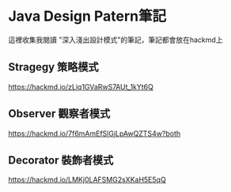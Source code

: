 # Java Design Patern筆記

這裡收集我閱讀 "深入淺出設計模式"的筆記，筆記都會放在hackmd上

## Stragegy 策略模式

https://hackmd.io/zLiq1GVaRwS7AUt_1kYt6Q

## Observer 觀察者模式

https://hackmd.io/7f6mAmEfSlGjLpAwQZTS4w?both

## Decorator 裝飾者模式

https://hackmd.io/LMKj0LAFSMG2sXKaH5E5qQ